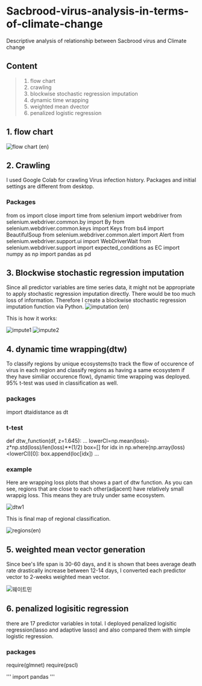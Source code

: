 # Sacbrood-virus-analysis-in-terms-of-climate-change
Descriptive analysis of relationship between Sacbrood virus and Climate change

## Content
> 1. flow chart
> 2. crawling
> 3. blockwise stochastic regression imputation
> 4. dynamic time wrapping
> 5. weighted mean dvector 
> 6. penalized logistic regression

## 1. flow chart
![flow chart (en)](https://user-images.githubusercontent.com/108067353/199183520-ccee3593-e6d9-4286-a958-d7044f40ec85.png)

## 2. Crawling
I used Google Colab for crawling Virus infection history. Packages and initial settings are different from desktop.

### Packages

   from os import close
   import time
   from selenium import webdriver
   from selenium.webdriver.common.by import By
   from selenium.webdriver.common.keys import Keys
   from bs4 import BeautifulSoup
   from selenium.webdriver.common.alert import Alert
   from selenium.webdriver.support.ui import WebDriverWait
   from selenium.webdriver.support import expected_conditions as EC
   import numpy as np
   import pandas as pd

  
 ## 3. Blockwise stochastic regression imputation
 Since all predictor variables are time series data, it might not be appropriate to apply stochastic regression imputation directly. There would be too much loss of information. Therefore I create a blockwise stochastic regression imputation function via Python.
 ![imputation (en)](https://user-images.githubusercontent.com/108067353/199185234-976d1ee1-f67f-4211-8fd2-9aa7fcec8e3c.png)
 
 This is how it works:
 
![impute1](https://user-images.githubusercontent.com/108067353/199185499-ecf04d07-0aa8-4646-8863-acd952f032ee.png) ![impute2](https://user-images.githubusercontent.com/108067353/199185503-3110a8bb-b534-47aa-b16c-1718ed87270b.png)


## 4. dynamic time wrapping(dtw)
To classify regions by unique ecosystems(to track the flow of occurence of virus in each region and classify regions as having a same ecosystem if they have similiar occurence flow), dynamic time wrapping was deployed. 95% t-test was used in classification as well.
### packages

 import dtaidistance as dt
 
### t-test 
 def dtw_function(df, z=1.645):
        ...
        lowerCI=np.mean(loss)-z*np.std(loss)/len(loss)**(1/2)
        box=[]
        for idx in np.where(np.array(loss)<lowerCI)[0]:
            box.append(loc[idx])
        ...

 
### example
Here are wrapping loss plots that shows a part of dtw function. As you can see, regions that are close to each other(adjacent) have relatively small wrappig loss. This means they are truly under same ecosystem.

![dtw1](https://user-images.githubusercontent.com/108067353/199188097-c3403908-746e-4136-b929-e41117d71985.png)

This is final map of regional classification.

![regions(en)](https://user-images.githubusercontent.com/108067353/199189048-a57643e9-c604-45ae-a587-b77a08af8068.png)

## 5. weighted mean vector generation
Since bee's life span is 30-60 days, and it is shown that bees average death rate drastically increase between 12-14 days, I converted each predictor vector to 2-weeks weighted mean vector. 

![웨이트민](https://user-images.githubusercontent.com/108067353/199191229-dbce6fbd-48ab-41dd-9ab3-0572f5fefe4c.png)


## 6. penalized logisitic regression
there are 17 predictor variables in total. I deployed penalized logisitic regression(lasso and adaptive lasso) and also compared them with simple logistic regression.

### packages

  require(glmnet)
  require(pscl)

'''
  import pandas
'''
 
